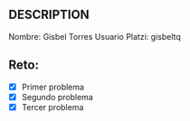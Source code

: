 ## DESCRIPTION

Nombre: Gisbel Torres
Usuario Platzi: gisbeltq

## Reto:

- [x] Primer problema
- [x] Segundo problema
- [x] Tercer problema
